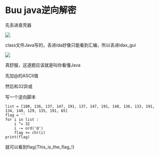 # Buu java逆向解密

先丢进查壳器

![](G:\IDA\wp截图\Java1.png)

class文件Java写的，丢进ida好像只能看到汇编，所以丢进idax_gui

![](G:\IDA\wp截图\java.png)

真舒服，这道题应该就是叫你看懂Java

先加@的ASCII值

然后和32异或

写一个逆向脚本

```
list = [180, 136, 137, 147, 191, 137, 147, 191, 148, 136, 133, 191, 134, 140, 129, 135, 191, 65]
flag = ''
for i in list :
    i ^= 32
    i -= ord('@')
    flag += chr(i)
print(flag)
```

就可以看到flag{This_is_the_flag_!}

